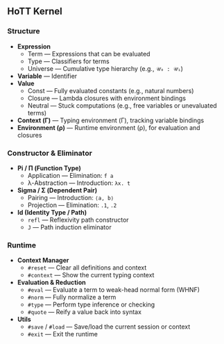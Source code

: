 ## HoTT Kernel

### Structure

- **Expression**
	- Term — Expressions that can be evaluated
	- Type — Classifiers for terms
	- Universe — Cumulative type hierarchy (e.g., `𝒰₀ : 𝒰₁`)
- **Variable** — Identifier
- **Value**
	- Const — Fully evaluated constants (e.g., natural numbers)	
	- Closure — Lambda closures with environment bindings
	- Neutral — Stuck computations (e.g., free variables or unevaluated terms)
- **Context (Γ)** — Typing environment (Γ), tracking variable bindings
- **Environment (ρ)** — Runtime environment (ρ), for evaluation and closures

### Constructor & Eliminator

- **Pi / Π (Function Type)**
	- Application — Elimination: `f a`
	- λ-Abstraction — Introduction: `λx. t`
- **Sigma / Σ (Dependent Pair)**
	- Pairing — Introduction: `⟨a, b⟩`
	- Projection — Elimination: `.1`, `.2`
- **Id (Identity Type / Path)**
	- `refl` — Reflexivity path constructor
	- `J` — Path induction eliminator

### Runtime

- **Context Manager**
	- `#reset` — Clear all definitions and context
	- `#context` — Show the current typing context
- **Evaluation & Reduction**
	- `#eval` — Evaluate a term to weak-head normal form (WHNF)
	- `#norm` — Fully normalize a term
	- `#type` — Perform type inference or checking
	- `#quote` — Reify a value back into syntax
- **Utils**
	- `#save` / `#load` — Save/load the current session or context
	- `#exit` — Exit the runtime
